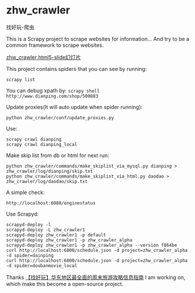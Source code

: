 zhw_crawler
===========

找好玩-爬虫


This is a Scrapy project to scrape websites for information...
And try to be a common framework to scrape websites.

[zhw_crawler html5-slide幻灯片](http://blog.askender.com/slides/zhw_crawler/)

This project contains spiders that you can see by running:

    scrapy list

You can debug xpath by: `scrapy shell http://www.dianping.com/shop/500883`


Update proxies(It will auto update when spider running):

    python zhw_crawler/conf/update_proxies.py

Use:

    scrapy crawl dianping
    scrapy crawl dianping_local

Make skip list from db or html for next run:

    python zhw_crawler/commands/make_skiplist_via_mysql.py dianping > zhw_crawler/log/dianping/skip.txt
    python zhw_crawler/commands/make_skiplist_via_html.py daodao > zhw_crawler/log/daodao/skip.txt

A simple check:

    http://localhost:6080/enginestatus

Use Scrapyd:

    scrapyd-deploy -l
    scrapyd-deploy -L zhw_crawler1
    scrapyd-deploy zhw_crawler1 -p default
    scrapyd-deploy zhw_crawler1 -p zhw_crawler_alpha
    scrapyd-deploy zhw_crawler1 -p zhw_crawler_alpha --version f864be
    curl http://localhost:6800/schedule.json -d project=zhw_crawler_alpha -d spider=dainping
    curl http://localhost:6800/schedule.json -d project=zhw_crawler_alpha -d spider=doubanmovie_local

Thanks [【找好玩】华东地区最全面的周末旅游攻略信息指南](http://zhaohaowan.com/) I am working on, which make this become a open-source project.
